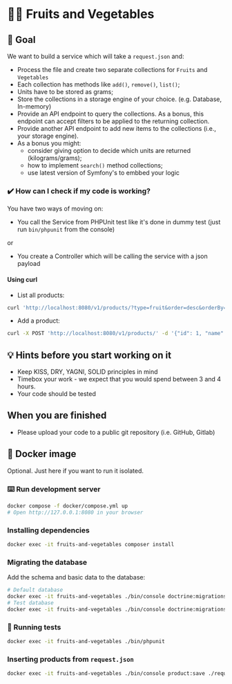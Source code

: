 # 🍎🥕 Fruits and Vegetables

## 🎯 Goal
We want to build a service which will take a `request.json` and:
* Process the file and create two separate collections for `Fruits` and `Vegetables`
* Each collection has methods like `add()`, `remove()`, `list()`;
* Units have to be stored as grams;
* Store the collections in a storage engine of your choice. (e.g. Database, In-memory)
* Provide an API endpoint to query the collections. As a bonus, this endpoint can accept filters to be applied to the returning collection.
* Provide another API endpoint to add new items to the collections (i.e., your storage engine).
* As a bonus you might:
  * consider giving option to decide which units are returned (kilograms/grams);
  * how to implement `search()` method collections;
  * use latest version of Symfony's to embbed your logic 

### ✔️ How can I check if my code is working?
You have two ways of moving on:
* You call the Service from PHPUnit test like it's done in dummy test (just run `bin/phpunit` from the console)

or

* You create a Controller which will be calling the service with a json payload

#### Using curl

* List all products:
```bash
curl 'http://localhost:8080/v1/products/?type=fruit&order=desc&orderBy=id&unit=kg'
```

* Add a product:
```bash
curl -X POST 'http://localhost:8080/v1/products/' -d '{"id": 1, "name": "Watermelon", "type": "vegetable", "quantity": 1.5, "unit": "kg"}' -H "Content-Type: application/json"
```

## 💡 Hints before you start working on it
* Keep KISS, DRY, YAGNI, SOLID principles in mind
* Timebox your work - we expect that you would spend between 3 and 4 hours.
* Your code should be tested

## When you are finished
* Please upload your code to a public git repository (i.e. GitHub, Gitlab)

## 🐳 Docker image
Optional. Just here if you want to run it isolated.

### ⌨️ Run development server
```bash
docker compose -f docker/compose.yml up
# Open http://127.0.0.1:8080 in your browser
```

### Installing dependencies
```bash
docker exec -it fruits-and-vegetables composer install
```

### Migrating the database
Add the schema and basic data to the database:
```bash
# Default database
docker exec -it fruits-and-vegetables ./bin/console doctrine:migrations:migrate
# Test database
docker exec -it fruits-and-vegetables ./bin/console doctrine:migrations:migrate --conn=test --env=test
```

### 🛂 Running tests
```bash
docker exec -it fruits-and-vegetables ./bin/phpunit
```

### Inserting products from `request.json`
```bash
docker exec -it fruits-and-vegetables ./bin/console product:save ./request.json
```

